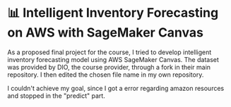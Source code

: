 # 📊 Intelligent Inventory Forecasting on AWS with SageMaker Canvas

As a proposed final project for the course, I tried to develop intelligent inventory forecasting model using AWS SageMaker Canvas. The dataset was provided by DIO, the course provider, through a fork in their main repository. I then edited the chosen file name in my own repository.

I couldn't achieve my goal, since I got a error regarding amazon resources and stopped in the "predict" part.

